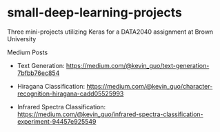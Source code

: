 # small-deep-learning-projects
Three mini-projects utilizing Keras for a DATA2040 assignment at Brown University

Medium Posts
- Text Generation: https://medium.com/@kevin_guo/text-generation-7bfbb76ec854
   
- Hiragana Classification: https://medium.com/@kevin_guo/character-recognition-hiragana-cadd05525993

- Infrared Spectra Classification: https://medium.com/@kevin_guo/infrared-spectra-classification-experiment-94457e925549
